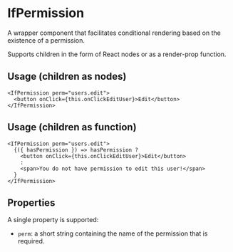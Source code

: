 # IfPermission

A wrapper component that facilitates conditional rendering based on the existence of a permission.

Supports children in the form of React nodes or as a render-prop function.

## Usage (children as nodes)

```
<IfPermission perm="users.edit">
  <button onClick={this.onClickEditUser}>Edit</button>
</IfPermission>
```

## Usage (children as function)

```
<IfPermission perm="users.edit">
  {({ hasPermission }) => hasPermission ?
    <button onClick={this.onClickEditUser}>Edit</button>
    :
    <span>You do not have permission to edit this user!</span>
  }
</IfPermission>
```

## Properties

A single property is supported:

* `perm`: a short string containing the name of the permission that is required.

